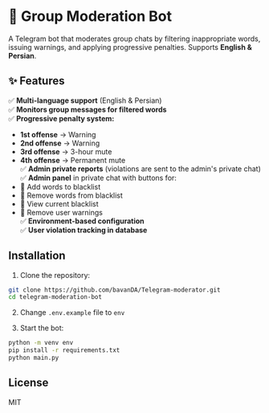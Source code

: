 # 🚀 Group Moderation Bot  

A Telegram bot that moderates group chats by filtering inappropriate words, issuing warnings, and applying progressive penalties. Supports **English & Persian**.  

## ✨ Features  

✅ **Multi-language support** (English & Persian)  
✅ **Monitors group messages for filtered words**  
✅ **Progressive penalty system:**  
   - **1st offense** → Warning  
   - **2nd offense** → Warning  
   - **3rd offense** → 3-hour mute  
   - **4th offense** → Permanent mute  
✅ **Admin private reports** (violations are sent to the admin's private chat)  
✅ **Admin panel** in private chat with buttons for:  
   - 🔹 Add words to blacklist  
   - 🔹 Remove words from blacklist  
   - 🔹 View current blacklist  
   - 🔹 Remove user warnings  
✅ **Environment-based configuration**  
✅ **User violation tracking in database**  


## Installation

1. Clone the repository:
```bash
git clone https://github.com/bavanDA/Telegram-moderator.git
cd telegram-moderation-bot
```
2. Change `.env.example` file to `env`

3. Start the bot:
```bash
python -m venv env
pip install -r requirements.txt
python main.py
```


## License

MIT